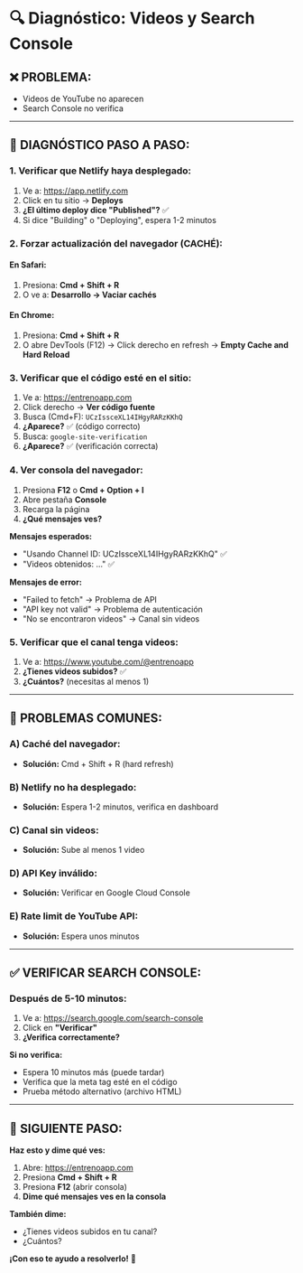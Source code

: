 # 🔍 Diagnóstico: Videos y Search Console

## ❌ **PROBLEMA:**
- Videos de YouTube no aparecen
- Search Console no verifica

---

## 🔧 **DIAGNÓSTICO PASO A PASO:**

### **1. Verificar que Netlify haya desplegado:**

1. Ve a: https://app.netlify.com
2. Click en tu sitio → **Deploys**
3. **¿El último deploy dice "Published"?** ✅
4. Si dice "Building" o "Deploying", espera 1-2 minutos

### **2. Forzar actualización del navegador (CACHÉ):**

#### **En Safari:**
1. Presiona: **Cmd + Shift + R**
2. O ve a: **Desarrollo → Vaciar cachés**

#### **En Chrome:**
1. Presiona: **Cmd + Shift + R**
2. O abre DevTools (F12) → Click derecho en refresh → **Empty Cache and Hard Reload**

### **3. Verificar que el código esté en el sitio:**

1. Ve a: https://entrenoapp.com
2. Click derecho → **Ver código fuente**
3. Busca (Cmd+F): `UCzIssceXL14IHgyRARzKKhQ`
4. **¿Aparece?** ✅ (código correcto)
5. Busca: `google-site-verification`
6. **¿Aparece?** ✅ (verificación correcta)

### **4. Ver consola del navegador:**

1. Presiona **F12** o **Cmd + Option + I**
2. Abre pestaña **Console**
3. Recarga la página
4. **¿Qué mensajes ves?**

**Mensajes esperados:**
- "Usando Channel ID: UCzIssceXL14IHgyRARzKKhQ" ✅
- "Videos obtenidos: ..." ✅

**Mensajes de error:**
- "Failed to fetch" → Problema de API
- "API key not valid" → Problema de autenticación
- "No se encontraron videos" → Canal sin videos

### **5. Verificar que el canal tenga videos:**

1. Ve a: https://www.youtube.com/@entrenoapp
2. **¿Tienes videos subidos?** ✅
3. **¿Cuántos?** (necesitas al menos 1)

---

## 🚨 **PROBLEMAS COMUNES:**

### **A) Caché del navegador:**
- **Solución:** Cmd + Shift + R (hard refresh)

### **B) Netlify no ha desplegado:**
- **Solución:** Espera 1-2 minutos, verifica en dashboard

### **C) Canal sin videos:**
- **Solución:** Sube al menos 1 video

### **D) API Key inválido:**
- **Solución:** Verificar en Google Cloud Console

### **E) Rate limit de YouTube API:**
- **Solución:** Espera unos minutos

---

## ✅ **VERIFICAR SEARCH CONSOLE:**

### **Después de 5-10 minutos:**

1. Ve a: https://search.google.com/search-console
2. Click en **"Verificar"**
3. **¿Verifica correctamente?**

**Si no verifica:**
- Espera 10 minutos más (puede tardar)
- Verifica que la meta tag esté en el código
- Prueba método alternativo (archivo HTML)

---

## 🎯 **SIGUIENTE PASO:**

**Haz esto y dime qué ves:**

1. Abre: https://entrenoapp.com
2. Presiona **Cmd + Shift + R**
3. Presiona **F12** (abrir consola)
4. **Dime qué mensajes ves en la consola**

**También dime:**
- ¿Tienes videos subidos en tu canal?
- ¿Cuántos?

**¡Con eso te ayudo a resolverlo!** 🚀
